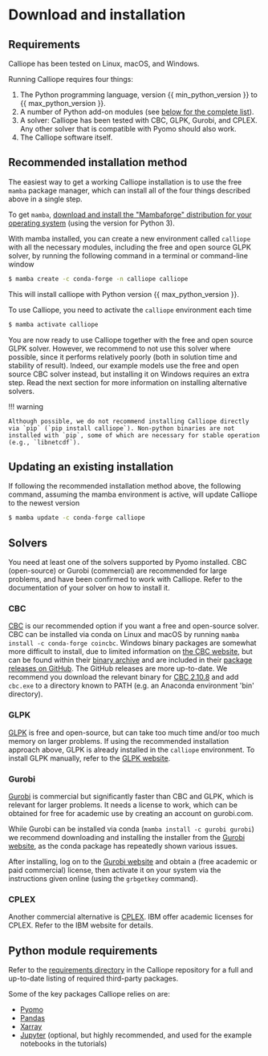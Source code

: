 # Download and installation

## Requirements

Calliope has been tested on Linux, macOS, and Windows.

Running Calliope requires four things:

1.  The Python programming language, version {{ min_python_version }} to {{ max_python_version }}.
2.  A number of Python add-on modules (see [below for the complete list](#python-module-requirements)).
3.  A solver: Calliope has been tested with CBC, GLPK, Gurobi, and CPLEX. Any other solver that is compatible with Pyomo should also work.
4.  The Calliope software itself.

## Recommended installation method

The easiest way to get a working Calliope installation is to use the free `mamba` package manager, which can install all of the four things described above in a single step.

To get `mamba`, [download and install the "Mambaforge" distribution for your operating system](https://mamba.readthedocs.io/en/latest/index.html) (using the version for Python 3).

With mamba installed, you can create a new environment called `calliope` with all the necessary modules, including the free and open source GLPK solver, by running the following command in a terminal or command-line window

```bash
$ mamba create -c conda-forge -n calliope calliope
```

This will install calliope with Python version {{ max_python_version }}.

To use Calliope, you need to activate the `calliope` environment each time

```bash
$ mamba activate calliope
```

You are now ready to use Calliope together with the free and open source GLPK solver.
However, we recommend to not use this solver where possible, since it performs relatively poorly (both in solution time and stability of result).
Indeed, our example models use the free and open source CBC solver instead, but installing it on Windows requires an extra step.
Read the next section for more information on installing alternative solvers.

!!! warning

    Although possible, we do not recommend installing Calliope directly via `pip` (`pip install calliope`). Non-python binaries are not installed with `pip`, some of which are necessary for stable operation (e.g., `libnetcdf`).


## Updating an existing installation

If following the recommended installation method above, the following command, assuming the mamba environment is active, will update Calliope to the newest version

```bash
$ mamba update -c conda-forge calliope
```

## Solvers

You need at least one of the solvers supported by Pyomo installed. CBC (open-source) or Gurobi (commercial) are recommended for large problems, and have been confirmed to work with Calliope. Refer to the documentation of your solver on how to install it.

### CBC

[CBC](https://github.com/coin-or/Cbc) is our recommended option if you want a free and open-source solver.
CBC can be installed via conda on Linux and macOS by running `mamba install -c conda-forge coincbc`.
Windows binary packages are somewhat more difficult to install, due to limited information on [the CBC website](https://github.com/coin-or/Cbc), but can be found within their [binary archive](https://www.coin-or.org/download/binary/Cbc/) and are included in their [package releases on GitHub](https://github.com/coin-or/Cbc/releases).
The GitHub releases are more up-to-date. We recommend you download the relevant binary for [CBC 2.10.8](https://github.com/coin-or/Cbc/releases/download/releases%2F2.10.8/Cbc-releases.2.10.8-w64-msvc17-md.zip) and add `cbc.exe` to a directory known to PATH (e.g. an Anaconda environment 'bin' directory).

### GLPK

[GLPK](https://www.gnu.org/software/glpk/) is free and open-source, but can take too much time and/or too much memory on larger problems.
If using the recommended installation approach above, GLPK is already installed in the `calliope` environment.
To install GLPK manually, refer to the [GLPK website](https://www.gnu.org/software/glpk/).

### Gurobi

[Gurobi](https://www.gurobi.com/) is commercial but significantly faster than CBC and GLPK, which is relevant for larger problems.
It needs a license to work, which can be obtained for free for academic use by creating an account on gurobi.com.

While Gurobi can be installed via conda (`mamba install -c gurobi gurobi`) we recommend downloading and installing the installer from the [Gurobi website](https://www.gurobi.com/), as the conda package has repeatedly shown various issues.

After installing, log on to the [Gurobi website](https://www.gurobi.com/) and obtain a (free academic or paid commercial) license, then activate it on your system via the instructions given online (using the `grbgetkey` command).

### CPLEX

Another commercial alternative is [CPLEX](https://www.ibm.com/products/ilog-cplex-optimization-studio).
IBM offer academic licenses for CPLEX. Refer to the IBM website for details.

## Python module requirements

Refer to the [requirements directory](https://github.com/calliope-project/calliope/blob/main/requirements) in the Calliope repository for a full and up-to-date listing of required third-party packages.

Some of the key packages Calliope relies on are:

* [Pyomo](https://www.pyomo.org/)
* [Pandas](https://pandas.pydata.org/)
* [Xarray](https://docs.xarray.dev/en/stable/)
* [Jupyter](https://jupyter.org/) (optional, but highly recommended, and used for the example notebooks in the tutorials)

